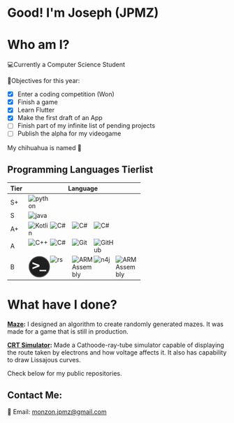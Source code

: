 # Good! I'm Joseph (JPMZ)

# Who am I?
💻Currently a Computer Science Student

🎯Objectives for this year:
   
   - [x] Enter a coding competition (Won)
   - [x] Finish a game
   - [x] Learn Flutter 
   - [x] Make the first draft of an App
   - [ ] Finish part of my infinite list of pending projects
   - [ ] Publish the alpha for my videogame

My chihuahua is named 🌮

## Programming Languages Tierlist
|Tier|Language|
|--|--|
|S+|<img align="left" alt="python" width="50px" src="https://cdn.jsdelivr.net/gh/devicons/devicon/icons/python/python-original.svg"/>|
|S |<img align="left" alt="java" width="50px" src="https://cdn.jsdelivr.net/gh/devicons/devicon/icons/java/java-original.svg"/> |
|A+|<img align="left" alt="Kotlin" width="50px" src="https://cdn.jsdelivr.net/gh/devicons/devicon/icons/kotlin/kotlin-original.svg"/><img align="left" alt="C#" width="50px" src="https://cdn.jsdelivr.net/gh/devicons/devicon/icons/csharp/csharp-original.svg"/><img align="left" alt="C#" width="50px" src="https://cdn.jsdelivr.net/gh/devicons/devicon/icons/unity/unity-original.svg"/><img align="left" alt="C#" width="50px" src="https://cdn.jsdelivr.net/gh/devicons/devicon/icons/lua/lua-plain-wordmark.svg"/>
|A|<img align="left" alt="C++" width="50px" src="https://cdn.jsdelivr.net/gh/devicons/devicon/icons/cplusplus/cplusplus-original.svg"/><img align="left" alt="C#" width="50px" src="https://cdn.jsdelivr.net/gh/devicons/devicon/icons/c/c-original.svg"/><img align="left" alt="Git" width="50px" src="https://cdn.jsdelivr.net/gh/devicons/devicon/icons/git/git-original.svg" /> <img align="left" alt="GitHub" width="50px" src="https://cdn.jsdelivr.net/gh/devicons/devicon/icons/github/github-original.svg" />|
|B|<img align="left" alt="Terminal" width="50px" src="https://raw.githubusercontent.com/github/explore/80688e429a7d4ef2fca1e82350fe8e3517d3494d/topics/terminal/terminal.png" /><img align="left" alt="rs" width="50px" src="https://cdn.jsdelivr.net/gh/devicons/devicon/icons/rstudio/rstudio-original.svg"/><img align="left" alt="ARM Assembly" width="50px" src="https://cdn.jsdelivr.net/gh/devicons/devicon/icons/mysql/mysql-original.svg"/><img align="left" alt="n4j" width="50px" src="https://cdn.jsdelivr.net/gh/devicons/devicon/icons/neo4j/neo4j-original.svg"/><img align="left" alt="ARM Assembly" width="50px" src="https://s3.amazonaws.com/videos.pentesteracademy.com/videos/badges/low/arm-assembly.png" />

# What have I done?

**[Maze](https://github.com/TheJPMZ/LabyrinthMakerV1.git):**
I designed an algorithm to create randomly generated mazes. It was made for a game that is still in production.

**[CRT Simulator](https://github.com/TheJPMZ/CRT-simulator.git):**
Made a Cathoode-ray-tube simulator capable of displaying the route taken by electrons and how voltage affects it. It also has capability to draw Lissajous curves.

Check below for my public repositories.

## Contact Me: 
📩  Email:  monzon.jpmz@gmail.com
